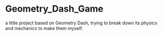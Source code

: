 # Geometry_Dash_Game
a little project based on Geometry Dash, trying to break down its physics and mechanics to make them myself.
